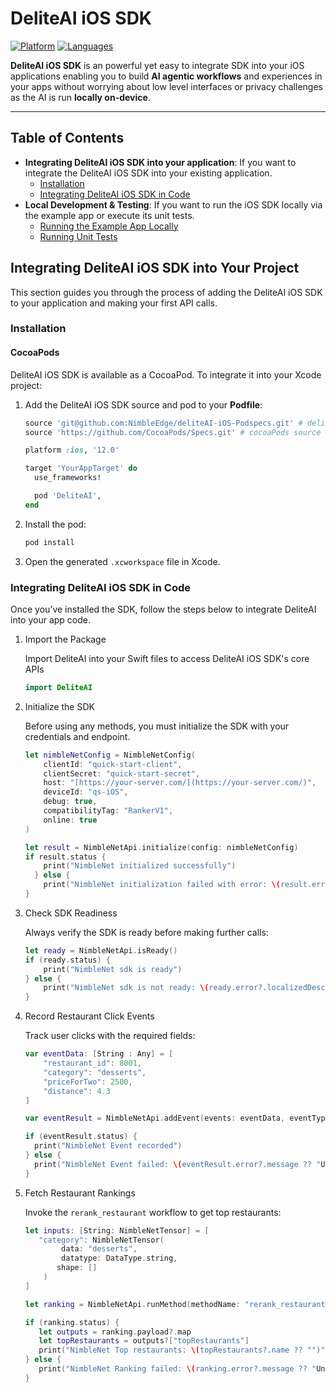 # DeliteAI iOS SDK

[![Platform](https://img.shields.io/badge/platform-iOS-orange.svg)](https://developer.apple.com/ios/)
[![Languages](https://img.shields.io/badge/language-Swift-orange.svg)](https://www.swift.org/)

**DeliteAI iOS SDK** is an powerful yet easy to integrate SDK into your iOS applications enabling you to build **AI agentic workflows** and experiences in your apps without worrying about low level interfaces or privacy challenges as the AI is run **locally on-device**.

---

## Table of Contents

* **Integrating DeliteAI iOS SDK into your application**: If you want to integrate the DeliteAI iOS SDK into your existing application.
  * [Installation](#installation)
  * [Integrating DeliteAI iOS SDK in Code](#integrating-deliteai-ios-sdk-in-code)
* **Local Development & Testing**: If you want to run the iOS SDK locally via the example app or execute its unit tests.
  * [Running the Example App Locally](./docs/DEVELOPMENT.md#running-the-sdk-locally-through-example-app)
  * [Running Unit Tests](./docs/DEVELOPMENT.md#running-unit-tests)

## Integrating DeliteAI iOS SDK into Your Project

This section guides you through the process of adding the DeliteAI iOS SDK to your application and making your first API calls.

### Installation

#### CocoaPods

DeliteAI iOS SDK is available as a CocoaPod. To integrate it into your Xcode project:

1. Add the DeliteAI iOS SDK source and pod to your **Podfile**:

    ```ruby
    source 'git@github.com:NimbleEdge/deliteAI-iOS-Podspecs.git' # deliteAI source
    source 'https://github.com/CocoaPods/Specs.git' # cocoaPods source

    platform :ios, '12.0'

    target 'YourAppTarget' do
      use_frameworks!

      pod 'DeliteAI',
    end
    ```

2. Install the pod:

    ```bash
    pod install
    ```

3. Open the generated `.xcworkspace` file in Xcode.

### Integrating DeliteAI iOS SDK in Code

Once you’ve installed the SDK, follow the steps below to integrate DeliteAI into your app code.

1. Import the Package

    Import DeliteAI into your Swift files to access DeliteAI iOS SDK's core APIs

    ```swift
    import DeliteAI
    ```

2. Initialize the SDK

    Before using any methods, you must initialize the SDK with your credentials and endpoint.

    ```swift
    let nimbleNetConfig = NimbleNetConfig(
        clientId: "quick-start-client",
        clientSecret: "quick-start-secret",
        host: "[https://your-server.com/](https://your-server.com/)",
        deviceId: "qs-iOS",
        debug: true,
        compatibilityTag: "RankerV1",
        online: true
    )

    let result = NimbleNetApi.initialize(config: nimbleNetConfig)
    if result.status {
        print("NimbleNet initialized successfully")
      } else {
        print("NimbleNet initialization failed with error: \(result.error?.localizedDescription ?? "")")
    }
    ```

3. Check SDK Readiness

    Always verify the SDK is ready before making further calls:

    ```swift
    let ready = NimbleNetApi.isReady()
    if (ready.status) {
        print("NimbleNet sdk is ready")
    } else {
        print("NimbleNet sdk is not ready: \(ready.error?.localizedDescription ?? "")")
    }
    ```

4. Record Restaurant Click Events

    Track user clicks with the required fields:

    ```swift
    var eventData: [String : Any] = [
        "restaurant_id": 8001,
        "category": "desserts",
        "priceForTwo": 2500,
        "distance": 4.3
    ]

    var eventResult = NimbleNetApi.addEvent(events: eventData, eventType: "RestaurantClicksTable")

    if (eventResult.status) {
      print("NimbleNet Event recorded")
    } else {
      print("NimbleNet Event failed: \(eventResult.error?.message ?? "Unknown error")")
    }
    ```

5. Fetch Restaurant Rankings

    Invoke the `rerank_restaurant` workflow to get top restaurants:

    ```swift
    let inputs: [String: NimbleNetTensor] = [
       "category": NimbleNetTensor(
            data: "desserts",
            datatype: DataType.string,
           shape: []
        )
    ]

    let ranking = NimbleNetApi.runMethod(methodName: "rerank_restaurant", inputs: inputs)

    if (ranking.status) {
       let outputs = ranking.payload?.map
       let topRestaurants = outputs?["topRestaurants"]
       print("NimbleNet Top restaurants: \(topRestaurants?.name ?? "")")
    } else {
       print("NimbleNet Ranking failed: \(ranking.error?.message ?? "Unknown error")")
    }
    ```
